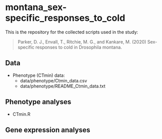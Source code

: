 # montana_sex-specific_responses_to_cold

This is the repository for the collected scripts used in the study:

> Parker, D. J., Envall, T., Ritchie, M. G., and Kankare, M. (2020) Sex-specific responses to cold in Drosophila montana.

## Data

* Phenotype (CTmin) data: 
    * data/phenotype/Ctmin_data.csv
    * data/phenotype/README_Ctmin_data.txt


## Phenotype analyses

* CTmin.R

## Gene expression analyses
